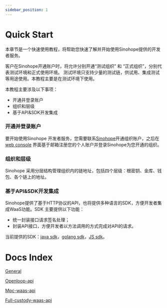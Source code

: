 ```yaml
---
sidebar_position: 1
---
```


# Quick Start

本章节是一个快速使用教程，将帮助您快速了解并开始使用Sinohope提供的开发者服务。

客户在Sinohope开通账户时，将允许分别开通“测试组织” 和 “正式组织”，分别代表测试环境和正式使用环境。
测试环境只支持少量的测试链，供试用、集成测试等用途使用。本教程主要是在测试环境下使用。

本教程主要涉及以下事项：
- 开通并登录账户
- 组织和层级
- 基于API&SDK开发集成


### 开通并登录账户

要开始使用Sinohope 开发者服务，您需要联系[Sinohope](https://www.sinohope.com/)开通组织账户，之后在 [web console](https://console.sinohope.com/user/login) 界面基于邮箱注册您的个人账户并登录Sinohope为您开通的组织。

### 组织和层级

Sinohope 采用分层结构管理组织内的链地址，包括四个层级：根密钥、金库、钱包、各个链上的地址。

### 基于API&SDK开发集成

Sinohope提供了基于HTTP协议的API，也将提供多种语言的SDK，方便开发者集成WaaS功能。SDK 主要提供以下功能：

- 统一封装接口请求签名处理；
- 封装API接口，方便开发者以方法调用的方式完成对API的请求。

当前提供的SDK：[java sdk](https://github.com/sinohope/sinohope-java-api)，[golang sdk](https://github.com/sinohope/golang-sdk)，[JS sdk](https://github.com/sinohope/js-sdk)。

# Docs Index
[General](/docs/develop/get-started/general)

[Openloop-api](/docs/category/openloop-api)

[Mpc-waas-api](/docs/category/mpc-waas-api)

[Full-custody-waas-api](/docs/category/full-custody-waas-api)
